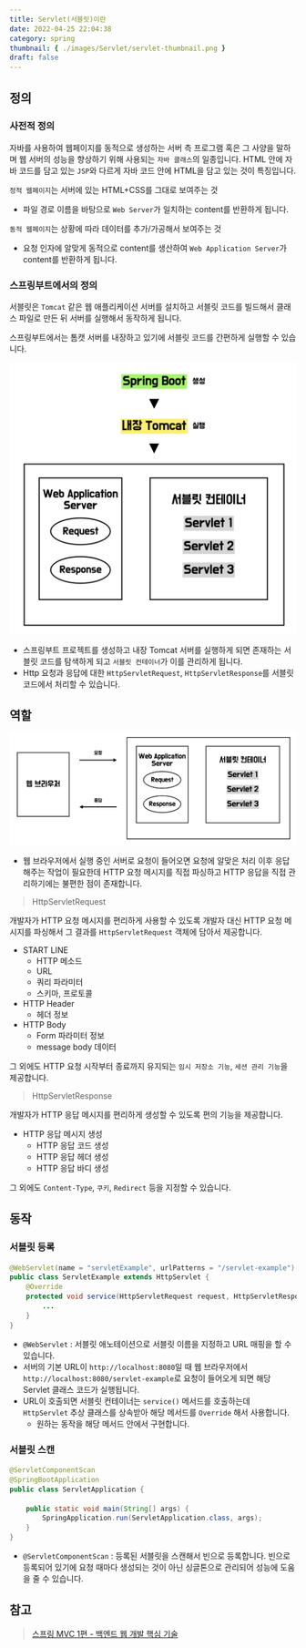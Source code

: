 ```yaml
---
title: Servlet(서블릿)이란
date: 2022-04-25 22:04:38
category: spring
thumbnail: { ./images/Servlet/servlet-thumbnail.png }
draft: false
---
```


## 정의

### 사전적 정의

자바를 사용하여 웹페이지를 동적으로 생성하는 서버 측 프로그램 혹은 그 사양을 말하며 웹 서버의 성능을 향상하기 위해 사용되는 `자바 클래스`의 일종입니다. HTML 안에 자바 코드를 담고 있는 `JSP`와 다르게 자바 코드 안에 HTML을 담고 있는 것이 특징입니다.

`정적 웹페이지`는 서버에 있는 HTML+CSS를 그대로 보여주는 것

- 파일 경로 이름을 바탕으로 `Web Server`가 일치하는 content를 반환하게 됩니다.

`동적 웹페이지`는 상황에 따라 데이터를 추가/가공해서 보여주는 것

- 요청 인자에 알맞게 동적으로 content를 생산하여 `Web Application Server`가 content를 반환하게 됩니다.

### 스프링부트에서의 정의

서블릿은 `Tomcat` 같은 웹 애플리케이션 서버를 설치하고 서블릿 코드를 빌드해서 클래스 파일로 만든 뒤 서버를 실행해서 동작하게 됩니다.

스프링부트에서는 톰캣 서버를 내장하고 있기에 서블릿 코드를 간편하게 실행할 수 있습니다.

![servlet-01](./images/Servlet/servlet-01.png)

- 스프링부트 프로젝트를 생성하고 내장 Tomcat 서버를 실행하게 되면 존재하는 서블릿 코드를 탐색하게 되고 `서블릿 컨테이너`가 이를 관리하게 됩니다.
- Http 요청과 응답에 대한 `HttpServletRequest`, `HttpServletResponse`를 서블릿 코드에서 처리할 수 있습니다.

## 역할

![servlet-02](./images/Servlet/servlet-02.png)

- 웹 브라우저에서 실행 중인 서버로 요청이 들어오면 요청에 알맞은 처리 이후 응답해주는 작업이 필요한데 HTTP 요청 메시지를 직접 파싱하고 HTTP 응답을 직접 관리하기에는 불편한 점이 존재합니다.

> HttpServletRequest

개발자가 HTTP 요청 메시지를 편리하게 사용할 수 있도록 개발자 대신 HTTP 요청 메시지를 파싱해서 그 결과를 `HttpServletRequest` 객체에 담아서 제공합니다.

- START LINE
  - HTTP 메소드
  - URL
  - 쿼리 파라미터
  - 스키마, 프로토콜
- HTTP Header
  - 헤더 정보
- HTTP Body
  - Form 파라미터 정보
  - message body 데이터

그 외에도 HTTP 요청 시작부터 종료까지 유지되는 `임시 저장소 기능`, `세션 관리 기능`을 제공합니다.

> HttpServletResponse

개발자가 HTTP 응답 메시지를 편리하게 생성할 수 있도록 편의 기능을 제공합니다.

- HTTP 응답 메시지 생성
  - HTTP 응답 코드 생성
  - HTTP 응답 헤더 생성
  - HTTP 응답 바디 생성

그 외에도 `Content-Type`, `쿠키`, `Redirect` 등을 지정할 수 있습니다.

## 동작

### 서블릿 등록

```java
@WebServlet(name = "servletExample", urlPatterns = "/servlet-example")
public class ServletExample extends HttpServlet {
    @Override
    protected void service(HttpServletRequest request, HttpServletResponse response) throws ServletException, IOException {
        ...
    }
}
```

- `@WebServlet` : 서블릿 애노테이션으로 서블릿 이름을 지정하고 URL 매핑을 할 수 있습니다.
- 서버의 기본 URL이 `http://localhost:8080`일 때 웹 브라우저에서 `http://localhost:8080/servlet-example`로 요청이 들어오게 되면 해당 Servlet 클래스 코드가 실행됩니다.
- URL이 호출되면 서블릿 컨테이너는 `service()` 메서드를 호출하는데 `HttpServlet` 추상 클래스를 상속받아 해당 메서드를 `Override` 해서 사용합니다.
  - 원하는 동작을 해당 메서드 안에서 구현합니다.

### 서블릿 스캔

```java
@ServletComponentScan
@SpringBootApplication
public class ServletApplication {

    public static void main(String[] args) {
        SpringApplication.run(ServletApplication.class, args);
    }
}
```

- `@ServletComponentScan` : 등록된 서블릿을 스캔해서 빈으로 등록합니다. 빈으로 등록되어 있기에 요청 때마다 생성되는 것이 아닌 싱글톤으로 관리되어 성능에 도움을 줄 수 있습니다.

## 참고

> [스프링 MVC 1편 - 백엔드 웹 개발 핵심 기술](https://www.inflearn.com/course/%EC%8A%A4%ED%94%84%EB%A7%81-mvc-1/dashboard)
